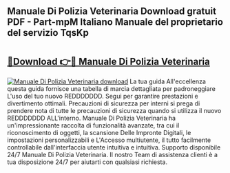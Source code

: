 ## Manuale Di Polizia Veterinaria Download gratuit PDF - Part-mpM Italiano Manuale del proprietario del servizio TqsKp

# <h2><a href="http://dfcw9r.blite.top/?on=Manuale+Di+Polizia+Veterinaria">🔗Download 👉🔴 Manuale Di Polizia Veterinaria</a></h2>

[![Manuale Di Polizia Veterinaria download](https://i.imgur.com/lujVjoI.png)](http://dfcw9r.blite.top/?on=Manuale+Di+Polizia+Veterinaria)
La tua guida All'eccellenza questa guida fornisce una tabella di marcia dettagliata per padroneggiare L'uso del tuo nuovo REDDDDDDD. Segui per garantire prestazioni e divertimento ottimali. Precauzioni di sicurezza per interni si prega di prendere nota di tutte le precauzioni di sicurezza quando si utilizza il nuovo REDDDDDDD ALL'interno. Manuale Di Polizia Veterinaria ha un'impressionante raccolta di funzionalità avanzate, tra cui il riconoscimento di oggetti, la scansione Delle Impronte Digitali, le impostazioni personalizzabili e L'Accesso multiutente, il tutto facilmente controllabile dall'interfaccia utente intuitiva e intuitiva. Supporto disponibile 24/7 Manuale Di Polizia Veterinaria. Il nostro Team di assistenza clienti è a tua disposizione 24/7 per aiutarti con qualsiasi richiesta.
